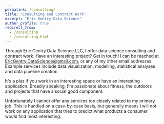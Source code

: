 ```yaml
---
permalink: /consulting/
title: "Consulting and Contract Work"
excerpt: "Eric Gentry Data Science"
author_profile: true
redirect_from: 
  - /consulting
  - /consulting.html
---
```


Through Eric Gentry Data Science LLC, I offer data science consulting and contract work. Have an interesting project? Get in touch! I can be reached at EricGentry.DataScience@gmail.com, or any of my other email addresses. Example services include data visualization, modelling, statistical analyses and data pipeline creation.

It's a plus if you work in an interesting space or have an interesting application. Broadly speaking, I'm passionate about fitness, the outdoors and projects that have a social good component.

Unfortunately I cannot offer any services too closely related to my primary job. This is handled on a case-by-case basis, but generally means I will not work on any application that tries to predict what products a consumer would find most interesting.
